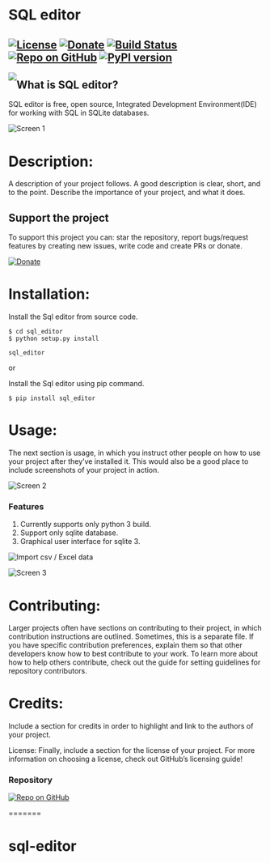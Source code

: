 
# SQL editor

[![License](http://img.shields.io/badge/license-MIT-green.svg?style=flat)](./LICENSE)
[![Donate](https://img.shields.io/badge/Donate-PayPal-green.svg)](https://www.paypal.com/cgi-bin/webscr?cmd=_s-xclick&hosted_button_id=EUWCHQJXB9Y2N)
[![Build Status](https://travis-ci.com/struts2spring/sql-editor.svg?branch=master)](https://travis-ci.com/struts2spring/sql-editor)
[![Repo on GitHub](https://img.shields.io/badge/repo-GitHub-3D76C2.svg)](https://github.com/struts2spring/sql-editor)
[![PyPI version](https://badge.fury.io/py/sql-editor.svg)](https://badge.fury.io/py/sql-editor)
----------------------------------------------

<img style="float: left;" src="./src/images/Opal_database.png">     

## What is SQL editor?

SQL editor is free, open source,  Integrated Development Environment(IDE) for working with SQL in SQLite databases. 


![Screen 1](https://raw.githubusercontent.com/wiki/struts2spring/sql-editor/images/dashboard.PNG)

# Description: 

A description of your project follows. A good description is clear, short, and to the point. Describe the importance of your project, and what it does.

## Support the project

To support this project you can: star the repository, report bugs/request features by creating new issues, write code and create PRs or donate.

[![Donate](https://img.shields.io/badge/Donate-PayPal-green.svg)](https://www.paypal.com/cgi-bin/webscr?cmd=_s-xclick&hosted_button_id=EUWCHQJXB9Y2N)

# Installation: 

Install the Sql editor from source code.

```shell
$ cd sql_editor
$ python setup.py install

sql_editor
```

or 

Install the Sql editor using pip command.

```
$ pip install sql_editor
```


# Usage: 

The next section is usage, in which you instruct other people on how to use your project after they’ve installed it. This would also be a good place to include screenshots of your project in action.


![Screen 2](./docs/images/screen_2.PNG)

### Features

1. Currently supports only python 3 build.
2. Support only sqlite database.
3. Graphical user interface for sqlite 3.


![Import csv / Excel data](./docs/images/import_csv_excel.PNG)


![Screen 3](./docs/images/screen_3.PNG)

# Contributing: 

Larger projects often have sections on contributing to their project, in which contribution instructions are outlined. Sometimes, this is a separate file. If you have specific contribution preferences, explain them so that other developers know how to best contribute to your work. To learn more about how to help others contribute, check out the guide for setting guidelines for repository contributors.

# Credits: 

Include a section for credits in order to highlight and link to the authors of your project.

License: 
Finally, include a section for the license of your project. For more information on choosing a license, check out GitHub’s licensing guide!

### Repository

[![Repo on GitHub](https://img.shields.io/badge/repo-GitHub-3D76C2.svg)](https://github.com/struts2spring/sql-editor)

=======
# sql-editor

